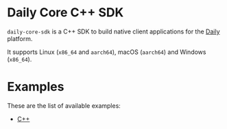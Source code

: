 # Daily Core C++ SDK

`daily-core-sdk` is a C++ SDK to build native client applications for the
[Daily](https://daily.co) platform.

It supports Linux (`x86_64` and `aarch64`), macOS (`aarch64`) and Windows
(`x86_64`).

# Examples

These are the list of available examples:

- [C++](./examples/c++)
